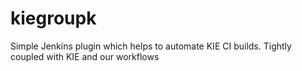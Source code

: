 # kiegroupk
Simple Jenkins plugin which helps to automate KIE CI builds. Tightly coupled with KIE and our workflows
